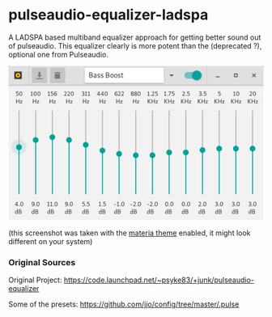 # pulseaudio-equalizer-ladspa

A LADSPA based multiband equalizer approach for getting better sound out of pulseaudio.
This equalizer clearly is more potent than the (deprecated ?), optional one from Pulseaudio.

![Equalizer Preview](docs/preview.png)

(this screenshot was taken with the [materia theme](https://github.com/nana-4/materia-theme) enabled, it might look different on your system)

### Original Sources

Original Project: https://code.launchpad.net/~psyke83/+junk/pulseaudio-equalizer

Some of the presets: https://github.com/jjo/config/tree/master/.pulse

